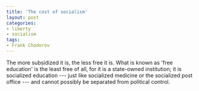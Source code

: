 ```yaml
---
title: 'The cost of socialism'
layout: post
categories:
- liberty
- socialism
tags:
- Frank Chodorov
---
```


The more subsidized it is, the less free it is. What is known as 'free education' is the least free of all, for it is a state-owned institution; it is socialized education --- just like socialized medicine or the socialized post office --- and cannot possibly be separated from political control.